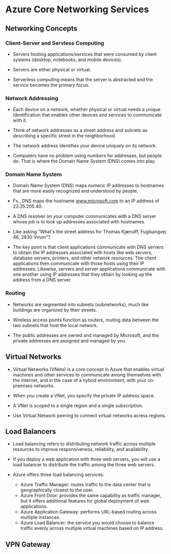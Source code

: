 # Azure Core Networking Services

## Networking Concepts
### Client-Server and Servless Computing
- Servers hosting applications/services that were consumed by client systems (desktop, notebooks, and mobile devices). 

- Servers are either physical or virtual.

- Serverless computing means that the server is abstracted and the service becomes the primary focus. 

### Network Addressing
- Each device on a network, whether physical or virtual needs a unique identification that enables other devices and services to communicate with it. 

- Think of network addresses as a street address and subnets as describing a specific street in the neighborhood. 

- The network address identifies your device uniquely on its network. 

- Computers have no problem using numbers for addresses, but people do. That is where the Domain Name System (DNS) comes into play. 

### Domain Name System
- Domain Name System (DNS) maps numeric IP addresses to hostnames that are more easily recognized and understood by people. 

- Fx., DNS maps the hostname www.microsoft.com to an IP address of 23.35.205.40. 

- A DNS resolver on your computer communicates with a DNS server whose job is to look up addresses associated with hostnames. 

- Like asking "What's the street address for Thomas Kjærulff, Fuglsangvej 46, 2830 Virum"?

-  The key point is that client applications communicate with DNS servers to obtain the IP addresses associated with hosts like web servers, database servers, printers, and other network resources. The client applications then communicate with those hosts using their IP addresses. Likewise, servers and server applications communicate with one another using IP addresses that they obtain by looking up the 
address from a DNS server.

### Routing
- Networks are segmented into subnets (subnetworks), much like buildings are organized by their streets. 

- Wireless access points function as routers, routing data between the two subnets that host the local network. 

- The public addresses are owned and managed by Microsoft, and 
the private addresses are assigned and managed by you. 

## Virtual Networks
- Virtual Networks (VNets) is a core concept in Azure that enables virtual machines and other services to communicate among themselves with the internet, and in the case of a hybrid environment, with your on-premises networks. 

- When you create a VNet, you specify the private IP address space. 

- A VNet is scoped to a single region and a single subscription. 

- Use Virtual Network peering to connect virtual networks acress regions. 

## Load Balancers
- Load balancing refers to distributing network traffic across multiple resources to improve responsiveness, reliability, and availability. 

- If you deploy a web application with three web servers, you will use a load balancer to distribute the traffic among the three web servers.

- Azure offers three load balancing services: 
    
    - Azure Traffic Manager: routes traffic to the data center that is geographically closest to the user. 
    - Azure Front Door: provides the same capability as traffic manager, but it offers additional features for global deployment of web applications.
    - Azure Application Gateway: performs URL-based routing across multiple instances.
    - Azure Load Balancer: the service you would choose to balance traffic evenly across multiple virtual machines based on IP address.  


## VPN Gateway
